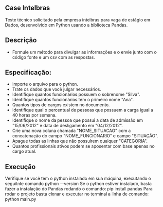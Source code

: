 ## Case Intelbras
Teste técnico solicitado pela empresa intelbras para vaga de estágio em Dados, desenvolvido em Python usando 
a biblioteca Pandas.

## Descrição 
- Formule um método para divulgar as informações e o envie junto com o código fonte e um csv com as respostas.
## Especificação:
- Importe o arquivo para o python.
- Trate os dados que você julgar necessários.
- Identifique quantos funcionários possuem o sobrenome "Silva".
- Identifique quantos funcionários tem o primeiro nome "Ana".
- Quantos tipos de cargos existem no documento.
- Identifique qual o percentual de pessoas que possuem a carga igual a 40 horas por semana.
- Identifique o nome da pessoa que possui a data de admissão em "15/06/2012" e data de desligamento em "04/12/2012".
- Crie uma nova coluna chamada "NOME_SITUACAO" com a  concatenação do campo "NOME_FUNCIONARIO" e campo "SITUAÇÃO".
- Apague todas as linhas que não possuírem qualquer "CATEGORIA".
- Quantos profissionais ativos podem se aposentar com base apenas no cargo atual.
 ## Execução
Verifique se você tem o python instalado em sua máquina, executando o seguitnte comando
python --version
Se o python estiver instalado, basta fazer a instalação do Pandas rodando o comando:
pip install pandas
Para rodar o projeto basta clonar e executar no terminal a linha de comando:
python main.py
